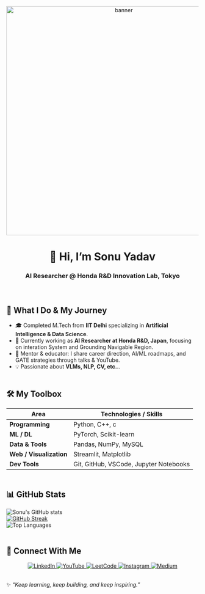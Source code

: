 <!-- 🌟 Sonu Yadav’s GitHub Profile README -->

<p align="center">
  <img src="https://i.imgur.com/CYkz8NI.gif" width="600" alt="banner"/>
</p>

<h1 align="center"> 👋 Hi, I’m Sonu Yadav  </h1>
<h3 align="center">AI Researcher @ Honda R&D Innovation Lab, Tokyo</h3>

<p align="center">
  <img src="https://raw.githubusercontent.com/andreasbm/readme/master/assets/lines/rainbow.png" width="100%" height="4px"/>
</p>
<img src="https://raw.githubusercontent.com/andreasbm/readme/master/assets/lines/rainbow.png" width="100%" height="4px"/>

## 💼 What I Do & My Journey  

- 🎓 Completed M.Tech from **IIT Delhi** specializing in **Artificial Intelligence & Data Science**.  
- 💼 Currently working as **AI Researcher at Honda R&D, Japan**, focusing on interation System and Grounding Navigable Region.  
- 🏫 Mentor & educator: I share career direction, AI/ML roadmaps, and GATE strategies through talks & YouTube.  
- 💡 Passionate about **VLMs, NLP, CV, etc..**.  

<img src="https://github.com/andreasbm/readme/blob/master/assets/lines/rainbow.png" width="100%" height="4px">

## 🛠️ My Toolbox  

| Area | Technologies / Skills |
|------|-------------------------|
| **Programming** | Python, C++, c |
| **ML / DL** | PyTorch, Scikit-learn |
| **Data & Tools** | Pandas, NumPy, MySQL |
| **Web / Visualization** | Streamlit, Matplotlib |
| **Dev Tools** | Git, GitHub, VSCode, Jupyter Notebooks |

<img src="https://github.com/andreasbm/readme/blob/master/assets/lines/rainbow.png" width="100%" height="4px">

## 📊 GitHub Stats  

![Sonu's GitHub stats](https://github-readme-stats.vercel.app/api?username=sonuyadav5504&show_icons=true&theme=radical)  
[![GitHub Streak](https://github-readme-streak-stats.herokuapp.com?user=sonuyadav5504&theme=dark&hide_border=true)](https://git.io/streak-stats)  
![Top Languages](https://github-readme-stats.vercel.app/api/top-langs/?username=sonuyadav5504&layout=compact&theme=tokyonight)  

<img src="https://github.com/andreasbm/readme/blob/master/assets/lines/rainbow.png" width="100%" height="4px">

## 🚀 Connect With Me  

<p align="center">
  <a href="https://www.linkedin.com/in/sonuyadav5504" target="_blank">
    <img src="https://img.icons8.com/color/48/000000/linkedin.png" alt="LinkedIn"/>
  </a>
  <a href="https://www.youtube.com/channel/UCRTPQpHlb5kf2Tiy0mITL-A" target="_blank">
    <img src="https://img.icons8.com/color/48/000000/youtube-play.png" alt="YouTube"/>
  </a>
  <a href="https://leetcode.com/sonuyadav5504" target="_blank">
    <img src="https://img.icons8.com/external-tal-revivo-color-tal-revivo/48/000000/external-level-up-your-coding-skills-and-quickly-land-a-job-logo-color-tal-revivo.png" alt="LeetCode"/>
  </a>
  <a href="https://www.instagram.com/sonuyadav5504" target="_blank">
    <img src="https://img.icons8.com/fluency/48/000000/instagram-new.png" alt="Instagram"/>
  </a>
  <a href="https://medium.com/@s4sonumonuasu" target="_blank">
    <img src="https://img.icons8.com/color/48/000000/medium-logo.png" alt="Medium"/>
  </a>
</p>

<img src="https://github.com/andreasbm/readme/blob/master/assets/lines/rainbow.png" width="100%" height="4px">

✨ *“Keep learning, keep building, and keep inspiring.”*  
